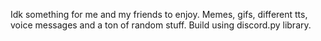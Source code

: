 Idk something for me and my friends to enjoy. Memes, gifs, different tts, voice messages and a ton of random stuff. Build using discord.py library.